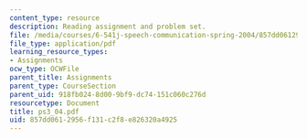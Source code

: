 ```yaml
---
content_type: resource
description: Reading assignment and problem set.
file: /media/courses/6-541j-speech-communication-spring-2004/857dd0612956f131c2f8e826320a4925_ps3_04.pdf
file_type: application/pdf
learning_resource_types:
- Assignments
ocw_type: OCWFile
parent_title: Assignments
parent_type: CourseSection
parent_uid: 918fb024-8d00-9bf9-dc74-151c060c276d
resourcetype: Document
title: ps3_04.pdf
uid: 857dd061-2956-f131-c2f8-e826320a4925
---
```

